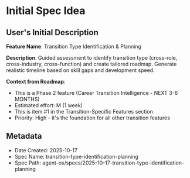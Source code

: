 # Initial Spec Idea

## User's Initial Description

**Feature Name**: Transition Type Identification & Planning

**Description**: Guided assessment to identify transition type (cross-role, cross-industry, cross-function) and create tailored roadmap. Generate realistic timeline based on skill gaps and development speed.

**Context from Roadmap**:
- This is a Phase 2 feature (Career Transition Intelligence - NEXT 3-6 MONTHS)
- Estimated effort: M (1 week)
- This is item #1 in the Transition-Specific Features section
- Priority: High - it's the foundation for all other transition features

## Metadata
- Date Created: 2025-10-17
- Spec Name: transition-type-identification-planning
- Spec Path: agent-os/specs/2025-10-17-transition-type-identification-planning
